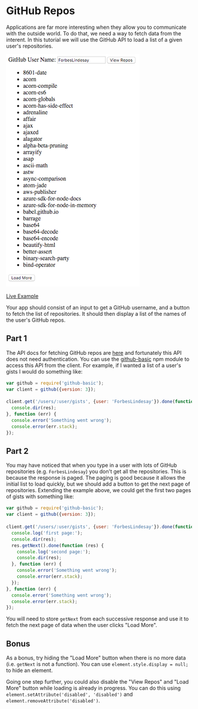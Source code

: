 # GitHub Repos

Applications are far more interesting when they allow you to communicate with the outside world.  To do that, we need a way to fetch data from the interent.  In this tutorial we will use the GitHub API to load a list of a given user's repositories.

![Example Image](example.png)

[Live Example](https://rawgit.com/ForbesLindesay/tutorials-for-building-real-apps/master/03-github-repos/sollution/index.html)

Your app should consist of an input to get a GitHub username, and a button to fetch the list of repositories.  It should then display a list of the names of the user's GitHub repos.

## Part 1

The API docs for fetching GitHub repos are [here](https://developer.github.com/v3/repos/#list-user-repositories) and fortunately this API does not need authentication.  You can use the [github-basic](https://www.npmjs.com/package/github-basic) npm module to access this API from the client.  For example, if I wanted a list of a user's gists I would do something like:

```js
var github = require('github-basic');
var client = github({version: 3});

client.get('/users/:user/gists', {user: 'ForbesLindesay'}).done(function (res) {
  console.dir(res);
}, function (err) {
  console.error('Something went wrong');
  console.error(err.stack);
});
```

## Part 2

You may have noticed that when you type in a user with lots of GitHub repositories (e.g. `ForbesLindesay`) you don't get all the repositories.  This is because the response is paged.  The paging is good because it allows the initial list to load quickly, but we should add a button to get the next page of repositories.  Extending the example above, we could get the first two pages of gists with something like:

```js
var github = require('github-basic');
var client = github({version: 3});

client.get('/users/:user/gists', {user: 'ForbesLindesay'}).done(function (res) {
  console.log('first page:');
  console.dir(res);
  res.getNext().done(function (res) {
    console.log('second page:');
    console.dir(res);
  }, function (err) {
    console.error('Something went wrong');
    console.error(err.stack);
  });
}, function (err) {
  console.error('Something went wrong');
  console.error(err.stack);
});
```

You will need to store `getNext` from each successive response and use it to fetch the next page of data when the user clicks "Load More".

## Bonus

As a bonus, try hiding the "Load More" button when there is no more data (i.e. `getNext` is not a function).  You can use `element.style.display = null;` to hide an element.

Going one step further, you could also disable the "View Repos" and "Load More" button while loading is already in progress.  You can do this using `element.setAttribute('disabled', 'disabled')` and `element.removeAttribute('disabled')`.